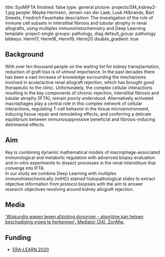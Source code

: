title: SysMIFTA
finished: false
type: general
picture: projects/SM_kidney2-1.jpg
people: Meyke Hermsen, Jeroen van der Laak, Luuk Hilbrands, Bart Smeets, Friedrich Feuerhake
description: The investigation of the role of immune cell subsets in interstitial fibrosis and tubular atrophy in renal allografts, using multiplex immunohistochemistry and Deep Learning.
template: project-single
groups: pathology, diag
default_group: pathology
bibkeys: Herm17, Herm18, Herm19, Herm20
disable_gradient: true

## Background

With over ten thousand people on the waiting list for kidney transplantation, reduction of graft loss is of utmost importance. In the past decades there has been a vast increase of knowledge surrounding the mechanisms involved in acute/active renal allograft rejection, which has brought good therapeutic to the clinic. Unfortunately, the  complex cellular interactions resulting in the key components of chronic rejection, interstitial fibrosis and tubular atrophy (IFTA), remain poorly understood. Alternatively activated macrophages play a central role in this complex network of cellular interactions, regulating T-cell behavior in the tissue microenvironment, inducing tissue repair and remodeling effects, and conferring a delicate equilibrium between immunosuppressive beneficial and fibrosis-inducing detrimental effects.

## Aim

Key is combining dynamic mathematical models of macrophage-associated immunological and metabolic regulation with advanced biopsy evaluation and in-vitro experiments to dissect processes in the renal interstitium that converge into IFTA.  
In our study we combine  Deep Learning with multiplex immunohistochemically (mIHC) stained histopathological slides to extract objective information from protocol biopsies with the aim to answer research objectives revolving around kidney allograft rejection.

## Media

['Wiskundig wapen tegen afstoting donornier - algoritme kan helpen beschadiging vroeg te herkennen', Mediator (34), ZonMw.](https://mediator.zonmw.nl/mediator-34/wiskundig-wapen-tegen-afstoting-donornier/)

## Funding

* [ERA-LEARN 2020](https://www.era-learn.eu/)
